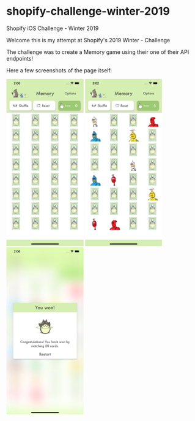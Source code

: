 # shopify-challenge-winter-2019
Shopify iOS Challenge - Winter 2019

Welcome this is my attempt at Shopify's 2019 Winter - Challenge

The challenge was to create a Memory game using their one of their API endpoints! 

Here a few screenshots of the page itself:

<img src="/noMatches.png" width="40%">
<img src="/someMatches.png" width="40%">
<img src="/winGame.png" width="40%">
